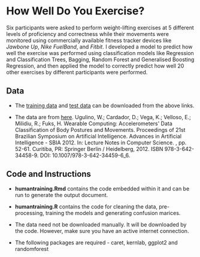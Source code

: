 How Well Do You Exercise?
================

Six participants were asked to perform weight-lifting exercises at 5 different levels of proficiency and correctness while their movements were monitored using commercially available fitness tracker devices like *Jawbone Up*, *Nike FuelBand*, and *Fitbit*. I developed a model to predict how well the exercise was performed using classification models like Regression and Classification Trees, Bagging, Random Forest and Generalised Boosting Regression, and then applied the model to correctly predict how well 20 other exercises by different participants were performed.

Data
----

-   The [training data](https://d396qusza40orc.cloudfront.net/predmachlearn/pml-training.csv) and [test data](https://d396qusza40orc.cloudfront.net/predmachlearn/pml-testing.csv) can be downloaded from the above links.

-   The data are from [here](http://groupware.les.inf.puc-rio.br/har). Ugulino, W.; Cardador, D.; Vega, K.; Velloso, E.; Milidiu, R.; Fuks, H. Wearable Computing: Accelerometers' Data Classification of Body Postures and Movements. Proceedings of 21st Brazilian Symposium on Artificial Intelligence. Advances in Artificial Intelligence - SBIA 2012. In: Lecture Notes in Computer Science. , pp. 52-61. Curitiba, PR: Springer Berlin / Heidelberg, 2012. ISBN 978-3-642-34458-9. DOI: 10.1007/978-3-642-34459-6\_6.

Code and Instructions
---------------------

-   **humantraining.Rmd** contains the code embedded within it and can be run to generate the output document.

-   **humantraining.R** contains the code for cleaning the data, pre-processing, training the models and generating confusion marices.

-   The data need not be downloaded manually. It will be downloaded by the code. However, make sure you have an active internet connection.

-   The following packages are required - caret, kernlab, ggplot2 and randomforest
